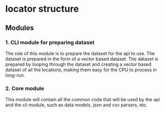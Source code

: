 # locator structure

## Modules

### 1. CLI module for preparing dataset
The role of this module is to prepare the dataset for the api to use. The dataset is prepared in the form of a vector based dataset. The dataset is prepared by looping through the dataset and creating a vector based dataset of all the locations, making them easy for the CPU to process in long-run.

### 2. Core module
This module will contain all the common code that will be used by the api and the cli module, such as data models, json and csv parsers, etc.
